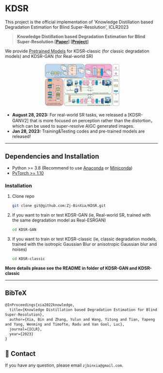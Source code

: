 # KDSR

This project is the official implementation of 'Knowledge Distillation based Degradation Estimation for Blind Super-Resolution', ICLR2023
> **Knowledge Distillation based Degradation Estimation for Blind Super-Resolution [[Paper](https://arxiv.org/pdf/2211.16928.pdf)] [[Project](https://github.com/Zj-BinXia/KDSR)]**

We provide [Pretrained Models](https://drive.google.com/drive/folders/1_LyZDLu5dNIBaCSu7oB9w9d1SPf1pm8c?usp=sharing) for KDSR-classic (for classic degradation models) and KDSR-GAN (for Real-world SR)

<p align="center">
  <img src="images/method.jpg" width="50%">
</p>

- **August 28, 2023:** For real-world SR tasks, we released a [KDSR-GANV2] that is more focused on perception rather than the distortion， which can be used to super-resolve AIGC generated images. 
- **Jan 28, 2023:** Training&Testing codes and pre-trained models are released!

---

##  Dependencies and Installation

- Python >= 3.8 (Recommend to use [Anaconda](https://www.anaconda.com/download/#linux) or [Miniconda](https://docs.conda.io/en/latest/miniconda.html))
- [PyTorch >= 1.10](https://pytorch.org/)


### Installation

1. Clone repo

    ```bash
    git clone git@github.com:Zj-BinXia/KDSR.git
    ```

2. If you want to train or test KDSR-GAN (ie, Real-world SR, trained with the same degradation model as Real-ESRGAN)

    ```bash
    cd KDSR-GAN
    ```
    
3. If you want to train or test KDSR-classic (ie, classic degradation models, trained with the isotropic Gaussian Blur or anisotropic Gaussian blur and noises)

    ```bash
    cd KDSR-classic
    ```

**More details please see the README in folder of KDSR-GAN and KDSR-classic** 

---
## BibTeX

    @InProceedings{xia2022knowledge,
      title={Knowledge Distillation based Degradation Estimation for Blind Super-Resolution},
      author={Xia, Bin and Zhang, Yulun and Wang, Yitong and Tian, Yapeng and Yang, Wenming and Timofte, Radu and Van Gool, Luc},
      journal={ICLR},
      year={2023}
    }

## 📧 Contact

If you have any question, please email `zjbinxia@gmail.com`.

